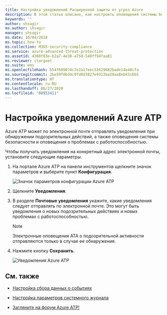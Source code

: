 ```yaml
---
title: Настройка уведомлений Расширенной защиты от угроз Azure
description: В этой статье описано, как настроить оповещения системы безопасности Azure ATP, чтобы получать уведомления при обнаружении подозрительных действий.
keywords: ''
author: shsagir
ms.author: shsagir
manager: shsagir
ms.date: 10/04/2018
ms.topic: how-to
ms.collection: M365-security-compliance
ms.service: azure-advanced-threat-protection
ms.assetid: 4308f03e-b2a7-4e38-a750-540ff94faa81
ms.reviewer: itargoet
ms.suite: ems
ms.openlocfilehash: b54f609074c7e2a17eec51629682bade14e40cfa
ms.sourcegitcommit: 2be59f0bd4c9fd0d3827e9312ba20aa8eb43c6b5
ms.translationtype: HT
ms.contentlocale: ru-RU
ms.lasthandoff: 08/27/2020
ms.locfileid: "88953411"
---
```

# <a name="set-azure-atp-notifications"></a>Настройка уведомлений Azure ATP

Azure ATP может по электронной почте отправлять уведомления при обнаружении подозрительных действий, а также оповещения системы безопасности и оповещения о проблемах с работоспособностью. 

Чтобы получать уведомления на конкретный адрес электронной почты, установите следующие параметры.


1. На портале Azure ATP на панели инструментов щелкните значок параметров и выберите пункт **Конфигурация**.

    ![Значок параметров конфигурации Azure ATP](media/atp-config-menu.png)

1. Щелкните **Уведомления**.
1. В разделе **Почтовые уведомления** укажите, какие уведомления следует отправлять по электронной почте. Это могут быть уведомления о новых подозрительных действиях и новых проблемах с работоспособностью. 
 
   > [!NOTE]
   > Электронные оповещения ATA о подозрительной активности отправляются только в случае ее обнаружения.
 
1. Нажмите кнопку **Сохранить**.

    ![Уведомления Azure ATP](media/atp-notifications.png)



## <a name="see-also"></a>См. также

- [Настройка сбора данных о событиях](configure-event-collection.md)

- [Настройка параметров системного журнала](setting-syslog.md)
- [Загляните на форум Azure ATP!](https://aka.ms/azureatpcommunity)
